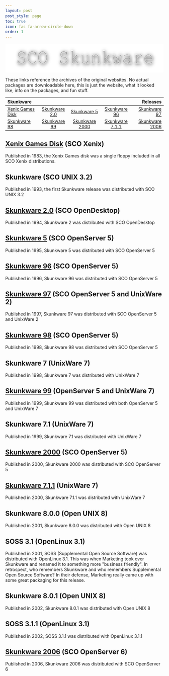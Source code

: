 ```yaml
---
layout: post
post_style: page
toc: true
icon: fas fa-arrow-circle-down
order: 1
---
```


<div align="center">
  <img
    align="center"
  src="/skunkware/images/skunkware.png"
    style="width:643;height:116"
    alt="Skunkware"/>
</div>

These links reference the archives of the original websites.
No actual packages are downloadable here, this is just
the website, what it looked like, info on the packages,
and fun stuff.

| **Skunkware**                                                 |                                                                |                                                                   |                                                                   |                                                      **Releases** |
| :------------------------------------------------------------ | :------------------------------------------------------------: | :---------------------------------------------------------------: | :---------------------------------------------------------------: | ----------------------------------------------------------------: |
| [Xenix Games Disk](https://skunkware.dev/skunkware/Games/)    | [Skunkware 2.0](https://skunkware.dev/skunkware/94/index.html) |   [Skunkware 5](https://skunkware.dev/skunkware/95/index.html)    |   [Skunkware 96](https://skunkware.dev/skunkware/96/index.html)   |        [Skunkware 97](https://skunkware.dev/skunkware/index.html) |
| [Skunkware 98](https://skunkware.dev/skunkware/98/index.html) | [Skunkware 99](https://skunkware.dev/skunkware/99/index.html)  | [Skunkware 2000](https://skunkware.dev/skunkware/2000/index.html) | [Skunkware 7.1.1](https://skunkware.dev/skunkware/uw7/index.html) | [Skunkware 2006](https://skunkware.dev/skunkware/2006/index.html) |

## [Xenix Games Disk](https://skunkware.dev/skunkware/Games/) (SCO Xenix)

Published in 1983, the Xenix Games disk was a single floppy included in all SCO Xenix distributions.

## Skunkware (SCO UNIX 3.2)

Published in 1993, the first Skunkware release was distributed with SCO UNIX 3.2

## [Skunkware 2.0](https://skunkware.dev/skunkware/94/index.html) (SCO OpenDesktop)

Published in 1994, Skunkware 2 was distributed with SCO OpenDesktop

## [Skunkware 5](https://skunkware.dev/skunkware/95/index.html) (SCO OpenServer 5)

Published in 1995, Skunkware 5 was distributed with SCO OpenServer 5

## [Skunkware 96](https://skunkware.dev/skunkware/96/index.html) (SCO OpenServer 5)

Published in 1996, Skunkware 96 was distributed with SCO OpenServer 5

## [Skunkware 97](https://skunkware.dev/skunkware/index.html) (SCO OpenServer 5 and UnixWare 2)

Published in 1997, Skunkware 97 was distributed with SCO OpenServer 5 and UnixWare 2

## [Skunkware 98](https://skunkware.dev/skunkware/98/index.html) (SCO OpenServer 5)

Published in 1998, Skunkware 98 was distributed with SCO OpenServer 5

## Skunkware 7 (UnixWare 7)

Published in 1998, Skunkware 7 was distributed with UnixWare 7

## [Skunkware 99](https://skunkware.dev/skunkware/99/index.html) (OpenServer 5 and UnixWare 7)

Published in 1999, Skunkware 99 was distributed with both OpenServer 5 and UnixWare 7

## Skunkware 7.1 (UnixWare 7)

Published in 1999, Skunkware 7.1 was distributed with UnixWare 7

## [Skunkware 2000](https://skunkware.dev/skunkware/2000/index.html) (SCO OpenServer 5)

Published in 2000, Skunkware 2000 was distributed with SCO OpenServer 5

## [Skunkware 7.1.1](https://skunkware.dev/skunkware/uw7/index.html) (UnixWare 7)

Published in 2000, Skunkware 7.1.1 was distributed with UnixWare 7

## Skunkware 8.0.0 (Open UNIX 8)

Published in 2001, Skunkware 8.0.0 was distributed with Open UNIX 8

## SOSS 3.1 (OpenLinux 3.1)

Published in 2001, SOSS (Supplemental Open Source Software) was distributed with OpenLinux 3.1.
This was when Marketing took over Skunkware and renamed it to something more "business friendly".
In retrospect, who remembers Skunkware and who remembers Supplemental Open Source Software?
In their defense, Marketing really came up with some great packaging for this release.

## Skunkware 8.0.1 (Open UNIX 8)

Published in 2002, Skunkware 8.0.1 was distributed with Open UNIX 8

## SOSS 3.1.1 (OpenLinux 3.1)

Published in 2002, SOSS 3.1.1 was distributed with OpenLinux 3.1.1

## [Skunkware 2006](https://skunkware.dev/skunkware/2006/index.html) (SCO OpenServer 6)

Published in 2006, Skunkware 2006 was distributed with SCO OpenServer 6
